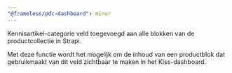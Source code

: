 ```yaml
---
"@frameless/pdc-dashboard": minor
---
```


Kennisartikel-categorie veld toegevoegd aan alle blokken van de productcollectie in Strapi.

Met deze functie wordt het mogelijk om de inhoud van een productblok dat gebruikmaakt van dit veld zichtbaar te maken in het Kiss-dashboard.
